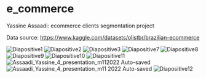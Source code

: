 # e_commerce

Yassine Assaadi: ecommerce clients segmentation project

Data source: https://www.kaggle.com/datasets/olistbr/brazilian-ecommerce

![Diapositive1](https://github.com/Yassaadi/e_commerce/assets/106546639/09a62143-e7a5-4bce-b3e2-7cdbafdba9a7)
![Diapositive2](https://github.com/Yassaadi/e_commerce/assets/106546639/07d84c61-f326-452d-bf0e-031a6dd7b7ad)
![Diapositive3](https://github.com/Yassaadi/e_commerce/assets/106546639/d6a798dc-bd1a-404f-97cb-d96b7fcc5f65)
![Diapositive7](https://github.com/Yassaadi/e_commerce/assets/106546639/d84db94b-bf46-4c03-92c1-1d4c62c5639d)
![Diapositive8](https://github.com/Yassaadi/e_commerce/assets/106546639/a9a0966a-f1f4-4076-a463-9c9c04e84cd0)
![Diapositive9](https://github.com/Yassaadi/e_commerce/assets/106546639/4d6cb009-5937-4c68-94b1-3a2d4f44553b)
![Diapositive10](https://github.com/Yassaadi/e_commerce/assets/106546639/4f6918df-c47d-46cb-af68-366db013663a)
![Diapositive11](https://github.com/Yassaadi/e_commerce/assets/106546639/fc234f70-9532-4ba1-bb0b-0661ab9ff8f4)
![Assaadi_Yassine_4_presentation_m112022  Auto-saved](https://github.com/Yassaadi/e_commerce/assets/106546639/576ddc91-9fc8-4633-a0ab-d6b70e2b5baf)
![Assaadi_Yassine_4_presentation_m11 2022  Auto-saved](https://github.com/Yassaadi/e_commerce/assets/106546639/798f7663-0654-4360-984a-3d973be853ee)
![Diapositive12](https://github.com/Yassaadi/e_commerce/assets/106546639/3d1a47f5-7fcf-4761-9242-a9262e38df37)

